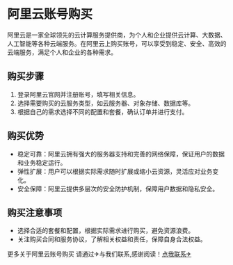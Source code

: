 # 阿里云账号购买

阿里云是一家全球领先的云计算服务提供商，为个人和企业提供云计算、大数据、人工智能等各种云端服务。在阿里云上购买账号，可以享受到稳定、安全、高效的云端服务，满足个人和企业的各种需求。

## 购买步骤

1. 登录阿里云官网并注册账号，填写相关信息。
2. 选择需要购买的云服务类型，如云服务器、对象存储、数据库等。
3. 根据自己的需求选择不同的配置和套餐，确认订单并进行支付。

## 购买优势

- 稳定可靠：阿里云拥有强大的服务器支持和完善的网络保障，保证用户的数据和业务稳定运行。
- 弹性扩展：用户可以根据实际需求随时扩展或缩小云资源，灵活应对业务变化。
- 安全保障：阿里云提供多层次的安全防护机制，保障用户数据和隐私安全。

## 购买注意事项

- 选择合适的套餐和配置，根据实际需求进行购买，避免资源浪费。
- 关注购买合同和服务协议，了解相关权益和责任，保障自身合法权益。

更多关于阿里云账号购买 请通过✈与我们联系,感谢阅读！[点我联系✈](https://news.G208.com)